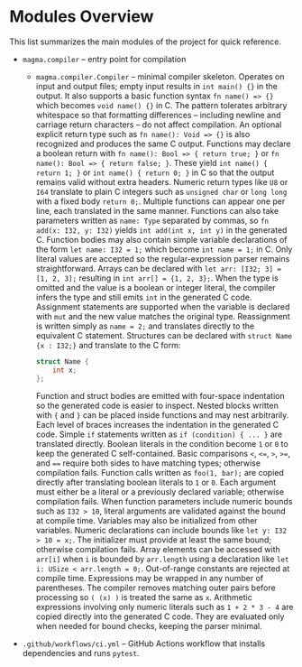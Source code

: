 # Modules Overview

This list summarizes the main modules of the project for quick reference.

- `magma.compiler` – entry point for compilation
  - `magma.compiler.Compiler` – minimal compiler skeleton. Operates on input and
    output files; empty input results in `int main() {}` in the output. It also
    supports a basic function syntax `fn name() => {}` which becomes
    `void name() {}` in C. The pattern tolerates arbitrary whitespace so that
    formatting differences – including newline and carriage return characters – do
    not affect compilation. An optional explicit
    return type such as `fn name(): Void => {}` is also recognized and produces
    the same C output. Functions may declare a boolean return with
    `fn name(): Bool => { return true; }` or `fn name(): Bool => { return false; }`.
    These yield `int name() { return 1; }` or `int name() { return 0; }` in C so
    that the output remains valid without extra headers. Numeric return types
    like `U8` or `I64` translate to plain C integers such as `unsigned char` or
    `long long` with a fixed body `return 0;`. Multiple functions can appear one
    per line, each translated in the same manner. Functions can also take
    parameters written as `name: Type` separated by commas, so
    `fn add(x: I32, y: I32)` yields `int add(int x, int y)` in the generated C.
    Function bodies may also contain simple variable declarations of the form
    `let name: I32 = 1;` which become `int name = 1;` in C. Only literal values
    are accepted so the regular-expression parser remains straightforward.
    Arrays can be declared with `let arr: [I32; 3] = [1, 2, 3];` resulting in
    `int arr[] = {1, 2, 3};`.
    When the type is omitted and the value is a boolean or integer literal, the
    compiler infers the type and still emits `int` in the generated C code.
    Assignment statements are supported when the variable is declared with
    `mut` and the new value matches the original type.  Reassignment is written
    simply as `name = 2;` and translates directly to the equivalent C statement.
    Structures can be declared with `struct Name {x : I32;}` and translate to
    the C form:
    
    ```c
    struct Name {
        int x;
    };
    ```
    Function and struct bodies are emitted with four-space indentation so the
    generated code is easier to inspect.
    Nested blocks written with `{` and `}` can be placed inside functions and
    may nest arbitrarily. Each level of braces increases the indentation in the
    generated C code.
    Simple `if` statements written as `if (condition) { ... }` are translated
    directly. Boolean literals in the condition become `1` or `0` to keep the
    generated C self-contained.
    Basic comparisons `<`, `<=`, `>`, `>=`, and `==` require both sides to have
    matching types; otherwise compilation fails.
    Function calls written as `foo(1, bar);` are copied directly after
    translating boolean literals to `1` or `0`. Each argument must either be a
    literal or a previously declared variable; otherwise compilation fails. When
    function parameters include numeric bounds such as `I32 > 10`, literal
    arguments are validated against the bound at compile time.
    Variables may also be initialized from other variables. Numeric
    declarations can include bounds like `let y: I32 > 10 = x;`. The initializer
    must provide at least the same bound; otherwise compilation fails.
    Array elements can be accessed with `arr[i]` when `i` is bounded by
    `arr.length` using a declaration like `let i: USize < arr.length = 0;`.
    Out-of-range constants are rejected at compile time.
    Expressions may be wrapped in any number of parentheses. The compiler
    removes matching outer pairs before processing so `( (x) )` is treated the
    same as `x`.
    Arithmetic expressions involving only numeric literals such as
    `1 + 2 * 3 - 4` are copied directly into the generated C code. They are
    evaluated only when needed for bound checks, keeping the parser minimal.

- `.github/workflows/ci.yml` – GitHub Actions workflow that installs dependencies and runs `pytest`.
